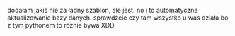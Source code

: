 dodałam jakiś nie za ładny szablon, ale jest. no i to automatyczne aktualizowanie bazy danych. sprawdźcie czy tam wszystko u was działa bo z tym pythonem to różnie bywa XDD
